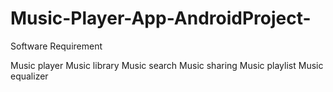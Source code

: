 # Music-Player-App-AndroidProject-

Software Requirement

Music player
Music library
Music search
Music sharing
Music playlist
Music equalizer
